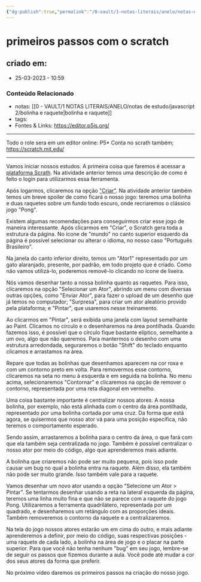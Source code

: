 ```yaml
---
{"dg-publish":true,"permalink":"/0-vault/1-notas-literais/anelo/notas-de-estudo/javascript-2/primeiros-passos-com-o-scratch/","dgHomeLink":true,"dgShowLocalGraph":true,"dgShowFileTree":true,"dgEnableSearch":true}
---
```


# primeiros passos com o scratch

## criado em: 
-  25-03-2023 - 10:59

### Conteúdo Relacionado
- notas: [[0 - VAULT/1 NOTAS LITERAIS/ANELO/notas de estudo/javascript 2/bolinha e raquete\|bolinha e raquete]]
- tags: 
- Fontes & Links: https://editor.p5js.org/

---

Todo o role sera em um editor online: P5*
Conta no scrath também; https://scratch.mit.edu/

---

Vamos iniciar nossos estudos. A primeira coisa que faremos é acessar a [plataforma Scrath](https://scratch.mit.edu/). Na atividade anterior temos uma descrição de como é feito o login para utilizarmos essa ferramenta.

Após logarmos, clicaremos na opção ["Criar"](https://scratch.mit.edu/projects/editor/). Na atividade anterior também temos um breve spoiler de como ficará o nosso jogo: teremos uma bolinha e duas raquetes sobre um fundo todo escuro, onde recriaremos o clássico jogo "Pong".

Existem algumas recomendações para conseguirmos criar esse jogo de maneira interessante. Após clicarmos em "Criar", o Scratch gera toda a estrutura da página. No ícone de "mundo" no canto superior esquerdo da página é possível selecionar ou alterar o idioma, no nosso caso "Português Brasileiro".

Na janela do canto inferior direito, temos um "Ator1" representado por um gato alaranjado, presente, por padrão, em todo projeto que é criado. Como não vamos utilizá-lo, poderemos removê-lo clicando no ícone de lixeira.

Nós vamos desenhar tanto a nossa bolinha quanto as raquetes. Para isso, clicaremos na opção "Selecionar um Ator", abrindo um menu com diversas outras opções, como "Enviar Ator", para fazer o upload de um desenho que já temos no computador; "Surpresa", para criar um ator aleatório provido pela plataforma; e "Pintar", que usaremos nesse treinamento.

Ao clicarmos em "Pintar", será exibida uma janela com layout semelhante ao Paint. Clicamos no círculo e o desenharemos na área pontilhada. Quando fazemos isso, é possível que o círculo fique bastante elíptico, semelhante a um ovo, algo que não queremos. Para mantermos o desenho com uma estrutura arredondada, seguraremos o botão "Shift" do teclado enquanto clicamos e arrastamos na área.

Repare que todas as bolinhas que desenhamos aparecem na cor roxa e com um contorno preto em volta. Para removermos esse contorno, clicaremos na seta no menu à esquerda e em seguida na bolinha. No menu acima, selecionaremos "Contornar" e clicaremos na opção de remover o contorno, representada por uma reta diagonal em vermelho.

Uma coisa bastante importante é centralizar nossos atores. A nossa bolinha, por exemplo, não está alinhada com o centro da área pontilhada, representado por uma bolinha cortada por uma cruz. Da forma que está agora, se quisermos que nosso ator vá para uma posição específica, não teremos o comportamento esperado.

Sendo assim, arrastaremos a bolinha para o centro da área, o que fará com que ela também seja centralizada no jogo. Também é possível centralizar o nosso ator por meio do código, algo que aprenderemos mais adiante.

A bolinha que criaremos não pode ser muito pequena, pois isso pode causar um bug no qual a bolinha entra na raquete. Além disso, ela também não pode ser muito grande. Isso também vale para a raquete.

Vamos desenhar um novo ator usando a opção "Selecione um Ator > Pintar". Se tentarmos desenhar usando a reta na lateral esquerda da página, teremos uma linha muito fina e que não se parece com a raquete do jogo Pong. Utilizaremos a ferramenta quadrilátero, representada por um quadrado, e desenharemos um retângulo com as proporções ideais. Também removeremos o contorno da raquete e a centralizaremos.

Na tela do jogo nossos atores estarão um em cima do outro, e mais adiante aprenderemos a definir, por meio do código, suas respectivas posições - uma raquete de cada lado, a bolinha na área de jogo e o placar na parte superior. Para que você não tenha nenhum "bug" em seu jogo, lembre-se de seguir os passos que fizemos durante a aula. Você pode até mudar a cor dos seus atores da forma que preferir.

No próximo vídeo daremos os primeiros passos na criação do nosso jogo.
